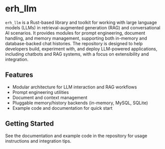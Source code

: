 # erh_llm

`erh_llm` is a Rust-based library and toolkit for working with large language models (LLMs) in retrieval-augmented generation (RAG) and conversational AI scenarios. It provides modules for prompt engineering, document handling, and memory management, supporting both in-memory and database-backed chat histories. The repository is designed to help developers build, experiment with, and deploy LLM-powered applications, including chatbots and RAG systems, with a focus on extensibility and integration.

## Features
- Modular architecture for LLM interaction and RAG workflows
- Prompt engineering utilities
- Document and context management
- Pluggable memory/history backends (in-memory, MySQL, SQLite)
- Example code and documentation for quick start

## Getting Started
See the documentation and example code in the repository for usage instructions and integration tips.